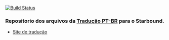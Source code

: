 [![Build Status](https://travis-ci.org/JuniorDark/Starbound.svg?branch=master)](https://travis-ci.org/JuniorDark/Starbound)
### Repositorio dos arquivos da [Tradução PT-BR](https://github.com/JuniorDark/Starbound_PTBR) para o Starbound.
* [Site de tradução](https://juniordark.github.io/Starbound/)

